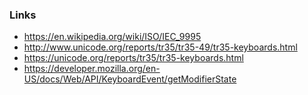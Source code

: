 

### Links

* https://en.wikipedia.org/wiki/ISO/IEC_9995
* http://www.unicode.org/reports/tr35/tr35-49/tr35-keyboards.html
* https://unicode.org/reports/tr35/tr35-keyboards.html
* https://developer.mozilla.org/en-US/docs/Web/API/KeyboardEvent/getModifierState
